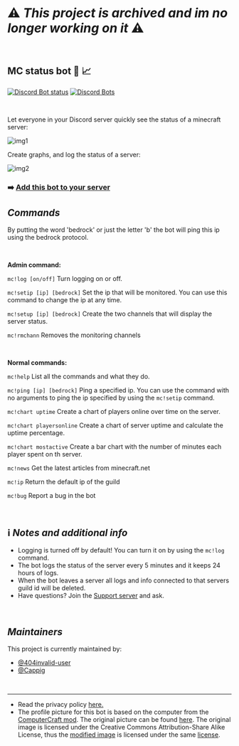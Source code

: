 # :warning: *This project is archived and im no longer working on it* :warning:

<br>

## MC status bot :robot: :chart_with_upwards_trend:

[![Discord Bot status](https://top.gg/api/widget/status/816747912888975362.svg)](https://top.gg/bot/816747912888975362)
[![Discord Bots](https://top.gg/api/widget/servers/816747912888975362.svg) ](https://top.gg/bot/816747912888975362)

<br>

Let everyone in your Discord server quickly see the status of a minecraft server:

![img1](https://i.ibb.co/kQ05Pjx/example1.png)

Create graphs, and log the status of a server:

![img2](https://i.ibb.co/grR1NY9/chartex.png)

### :arrow_right: **[Add this bot to your server](https://discord.com/oauth2/authorize?client_id=816747912888975362&permissions=269798480&scope=bot%20applications.commands)**

## *Commands*
By putting the word 'bedrock' or just the letter 'b' the bot will ping this ip using the bedrock protocol.

<br>

**Admin command:**

`mc!log [on/off]` Turn logging on or off. 

`mc!setip [ip] [bedrock]` Set the ip that will be monitored. You can use this command to change the ip at any time.

`mc!setup [ip] [bedrock]` Create the two channels that will display the server status.

`mc!rmchann` Removes the monitoring channels

<br>

**Normal commands:**

`mc!help` List all the commands and what they do.

`mc!ping [ip] [bedrock]` Ping a specified ip. You can use the command with no arguments to ping the ip specified by using the `mc!setip` command.

`mc!chart uptime` Create a chart of players online over time on the server.

`mc!chart playersonline` Create a chart of server uptime and calculate the uptime percentage.

`mc!chart mostactive` Create a bar chart with the number of minutes each player spent on th server.

`mc!news` Get the latest articles from minecraft.net

`mc!ip` Return the default ip of the guild

`mc!bug` Report a bug in the bot

<br>

## :information_source: *Notes and additional info*
* Logging is turned off by default! You can turn it on by using the `mc!log` command.
* The bot logs the status of the server every 5 minutes and it keeps 24 hours of logs. 
* When the bot leaves a server all logs and info connected to that servers guild id will be deleted.
* Have questions? Join the [Support server](https://discord.gg/YzX5KdF4kq) and ask.

<br>

## *Maintainers*
This project is currently maintained by:
* [@404invalid-user](https://github.com/404invalid-user)
* [@Cappig](https://github.com/cappig)

<br>
<hr>

* Read the privacy policy [here.](https://github.com/cappig/MC-status-bot/blob/main/miscellaneous/Privacy_policy.md)
* The profile picture for this bot is based on the computer from the [ComputerCraft mod](https://www.computercraft.info/). The original picture can be found [here](https://feed-the-beast.fandom.com/wiki/ComputerCraft?file=Iso_Computer.png). The original image is licensed under the Creative Commons Attribution-Share Alike License, thus the [modified image](https://github.com/cappig/MC-status-bot/blob/main/miscellaneous/icon.png) is licensed under the same [license](https://creativecommons.org/licenses/by-sa/3.0/).
